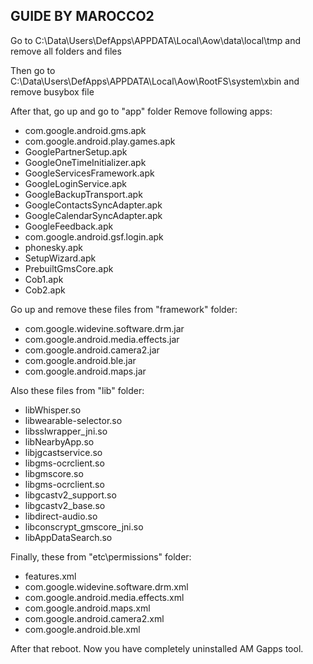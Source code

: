 ## GUIDE BY MAROCCO2

Go to C:\Data\Users\DefApps\APPDATA\Local\Aow\data\local\tmp and remove all folders and files


Then go to C:\Data\Users\DefApps\APPDATA\Local\Aow\RootFS\system\xbin and remove busybox file

After that, go up and go to "app" folder
Remove following apps:

* com.google.android.gms.apk
* com.google.android.play.games.apk
* GooglePartnerSetup.apk
* GoogleOneTimeInitializer.apk
* GoogleServicesFramework.apk
* GoogleLoginService.apk
* GoogleBackupTransport.apk
* GoogleContactsSyncAdapter.apk
* GoogleCalendarSyncAdapter.apk
* GoogleFeedback.apk
* com.google.android.gsf.login.apk
* phonesky.apk
* SetupWizard.apk
* PrebuiltGmsCore.apk
* Cob1.apk
* Cob2.apk


Go up and remove these files from "framework" folder:

* com.google.widevine.software.drm.jar
* com.google.android.media.effects.jar
* com.google.android.camera2.jar
* com.google.android.ble.jar
* com.google.android.maps.jar

Also these files from "lib" folder:

* libWhisper.so
* libwearable-selector.so
* libsslwrapper_jni.so
* libNearbyApp.so
* libjgcastservice.so
* libgms-ocrclient.so
* libgmscore.so
* libgms-ocrclient.so
* libgcastv2_support.so
* libgcastv2_base.so
* libdirect-audio.so
* libconscrypt_gmscore_jni.so
* libAppDataSearch.so

Finally, these from "etc\permissions" folder:

* features.xml
* com.google.widevine.software.drm.xml
* com.google.android.media.effects.xml
* com.google.android.maps.xml
* com.google.android.camera2.xml
* com.google.android.ble.xml


After that reboot.
Now you have completely uninstalled AM Gapps tool.
